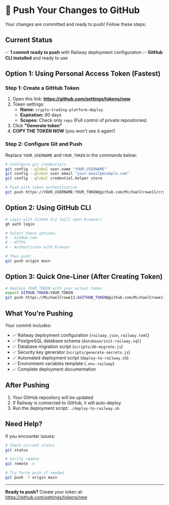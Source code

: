 # 🚀 Push Your Changes to GitHub

Your changes are committed and ready to push! Follow these steps:

## Current Status
✅ **1 commit ready to push** with Railway deployment configuration
✅ **GitHub CLI installed** and ready to use

## Option 1: Using Personal Access Token (Fastest)

### Step 1: Create a GitHub Token
1. Open this link: **https://github.com/settings/tokens/new**
2. Token settings:
   - **Name:** `crypto-trading-platform-deploy`
   - **Expiration:** 90 days
   - **Scopes:** Check only `repo` (Full control of private repositories)
3. Click **"Generate token"**
4. **COPY THE TOKEN NOW** (you won't see it again!)

### Step 2: Configure Git and Push
Replace `YOUR_USERNAME` and `YOUR_TOKEN` in the commands below:

```bash
# Configure git credentials
git config --global user.name "YOUR_USERNAME"
git config --global user.email "your-email@example.com"
git config --global credential.helper store

# Push with token authentication
git push https://YOUR_USERNAME:YOUR_TOKEN@github.com/MichaelCrowe11/crypto-trading-platform.git main
```

## Option 2: Using GitHub CLI

```bash
# Login with GitHub CLI (will open browser)
gh auth login

# Select these options:
# - GitHub.com
# - HTTPS
# - Authenticate with browser

# Then push:
git push origin main
```

## Option 3: Quick One-Liner (After Creating Token)

```bash
# Replace YOUR_TOKEN with your actual token
export GITHUB_TOKEN=YOUR_TOKEN
git push https://MichaelCrowe11:$GITHUB_TOKEN@github.com/MichaelCrowe11/crypto-trading-platform.git main
```

## What You're Pushing

Your commit includes:
- ✅ Railway deployment configuration (`railway.json`, `railway.toml`)
- ✅ PostgreSQL database schema (`database/init-railway.sql`)
- ✅ Database migration script (`scripts/db-migrate.js`)
- ✅ Security key generator (`scripts/generate-secrets.js`)
- ✅ Automated deployment script (`deploy-to-railway.sh`)
- ✅ Environment variables template (`.env.railway`)
- ✅ Complete deployment documentation

## After Pushing

1. Your GitHub repository will be updated
2. If Railway is connected to GitHub, it will auto-deploy
3. Run the deployment script: `./deploy-to-railway.sh`

## Need Help?

If you encounter issues:
```bash
# Check current status
git status

# Verify remote
git remote -v

# Try force push if needed
git push -f origin main
```

---

**Ready to push?** Create your token at: https://github.com/settings/tokens/new